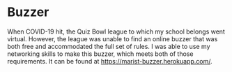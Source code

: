 # Buzzer
When COVID-19 hit, the Quiz Bowl league to which my school belongs went virtual. However, the league was unable to find an online buzzer that was both free and accommodated the full set of rules. I was able to use my networking skills to make this buzzer, which meets both of those requirements. It can be found at https://marist-buzzer.herokuapp.com/.
